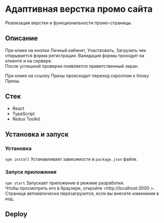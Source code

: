 # Адаптивная верстка промо сайта

Реализация верстки и функциональности промо-страницы.  

## Описание

При клике на кнопки Личный кабинет, Участвовать, Загрузить чек открывается форма регистрации. Валидация формы проходит на клиенте и на сервере.  
После успешной проверки появляется приветственный экран.

При клике на ссылку Призы происходит переход скроллом к блоку Призы.  

## Стек  
* React  
* TypeScript  
* Redux Toolkit  

## Установка и запуск  
### Установка
`npm install`
Устанавливает зависимости в `package.json` файле.

### Запуск приложения  
`npm start`
Запускает приложение в режиме разработки.  
Чтобы просмотреть его в браузере, откройте <http://localhost:3000 >. Страница автоматически перезагрузится, если вы внесете изменения в код.


## Deploy  
